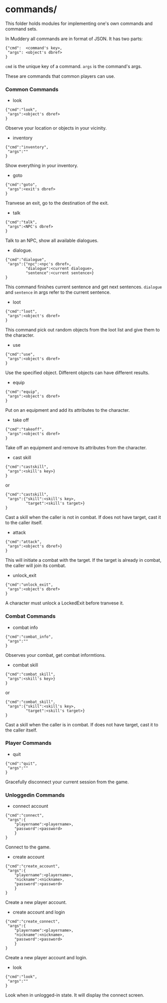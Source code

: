 # commands/

This folder holds modules for implementing one's own commands and
command sets. 

In Muddery all commands are in format of JSON. It has two parts:
```
{"cmd":  <command's key>,
 "args": <object's dbref>
}
```

`cmd` is the unique key of a command. `args` is the command's args.

These are commands that common players can use.

### Common Commands

* look
```
{"cmd":"look",
 "args":<object's dbref>
}
```
Observe your location or objects in your vicinity.


* inventory
```
{"cmd":"inventory",
 "args":""
}
```
Show everything in your inventory.


* goto
```
{"cmd":"goto",
 "args":<exit's dbref>
}
```
Tranvese an exit, go to the destination of the exit.


* talk
```
{"cmd":"talk",
 "args":<NPC's dbref>
}
```
Talk to an NPC, show all available dialogues.


* dialogue.
```
{"cmd":"dialogue",
 "args":{"npc":<npc's dbref>,
         "dialogue":<current dialogue>,
         "sentence":<current sentence>}
}
```
This command finishes current sentence and get next sentences.
`dialogue` and `sentence` in args refer to the current sentence.


* loot
```
{"cmd":"loot",
 "args":<object's dbref>
}
```
This command pick out random objects from the loot list and give them to the character.


* use
```
{"cmd":"use",
 "args":<object's dbref>
}
```
Use the specified object.
Different objects can have different results.


* equip
```
{"cmd":"equip",
 "args":<object's dbref>
}
```
Put on an equipment and add its attributes to the character.


* take off
```
{"cmd":"takeoff",
 "args":<object's dbref>
}
```
Take off an equipment and remove its attributes from the character.


* cast skill
```
{"cmd":"castskill",
 "args":<skill's key>}
}
```
or
```
{"cmd":"castskill",
 "args":{"skill":<skill's key>,
         "target":<skill's target>}
}
```
Cast a skill when the caller is not in combat. If does not have target, cast it to the caller itself.


* attack
```
{"cmd":"attack",
 "args":<object's dbref>}
}
```
This will initiate a combat with the target. If the target is already in combat, the caller will join its combat.


* unlock_exit
```
{"cmd":"unlock_exit",
 "args":<object's dbref>
}
```
A character must unlock a LockedExit before tranvese it.


### Combat Commands

* combat info
```
{"cmd":"combat_info",
 "args":""
}
```
Observes your combat, get combat informtions.


* combat skill
```
{"cmd":"combat_skill",
 "args":<skill's key>}
}
```
or
```
{"cmd":"combat_skill",
 "args":{"skill":<skill's key>,
         "target":<skill's target>}
}
```
Cast a skill when the caller is in combat. If does not have target, cast it to the caller itself.


### Player Commands

* quit
```
{"cmd":"quit",
 "args":""
}
```
Gracefully disconnect your current session from the game.


### Unloggedin Commands

* connect account
```
{"cmd":"connect",
 "args":{
    "playername":<playername>,
    "password":<password>
    }
}
```
Connect to the game.


* create account
```
{"cmd":"create_account",
 "args":{
    "playername":<playername>,
    "nickname":<nickname>,
    "password":<password>
    }
}
```
Create a new player account.


* create account and login
```
{"cmd":"create_connect",
 "args":{
    "playername":<playername>,
    "nickname":<nickname>,
    "password":<password>
    }
}
```
Create a new player account and login.


* look
```
{"cmd":"look",
 "args":""
}
```
Look when in unlogged-in state. It will display the connect screen.
